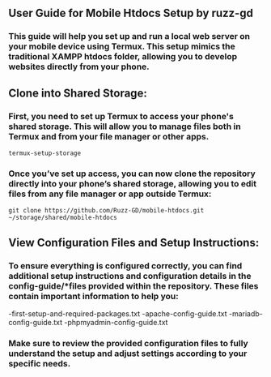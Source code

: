 ## User Guide for Mobile Htdocs Setup by ruzz-gd
### This guide will help you set up and run a local web server on your mobile device using Termux. This setup mimics the traditional XAMPP htdocs folder, allowing you to develop websites directly from your phone.

## Clone into Shared Storage:
### First, you need to set up Termux to access your phone's shared storage. This will allow you to manage files both in Termux and from your file manager or other apps.
```
termux-setup-storage
```
### Once you’ve set up access, you can now clone the repository directly into your phone’s shared storage, allowing you to edit files from any file manager or app outside Termux:
```
git clone https://github.com/Ruzz-GD/mobile-htdocs.git ~/storage/shared/mobile-htdocs
```
## View Configuration Files and Setup Instructions:
### To ensure everything is configured correctly, you can find additional setup instructions and configuration details in the config-guide/*files provided within the repository. These files contain important information to help you:
-first-setup-and-required-packages.txt
-apache-config-guide.txt
-mariadb-config-guide.txt
-phpmyadmin-config-guide.txt
### Make sure to review the provided configuration files to fully understand the setup and adjust settings according to your specific needs.